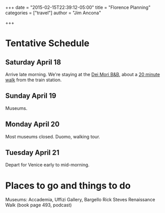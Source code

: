 +++
date = "2015-02-15T22:39:12-05:00"
title = "Florence Planning"
categories = ["travel"]
author = "Jim Ancona"

+++
# Tentative Schedule
## Saturday April 18

Arrive late morning. We're staying at the [Dei Mori B&B](http://www.deimori.it/firenze/location/),
about a [20 minute walk](http://goo.gl/maps/lGYEY) from the train station.

## Sunday April 19

Museums.

## Monday April 20

Most museums closed. Duomo, walking tour.

## Tuesday April 21

Depart for Venice early to mid-morning.

# Places to go and things to do

Museums: Accademia, Uffizi Gallery, Bargello
Rick Steves Renaissance Walk (book page 493, podcast) 
